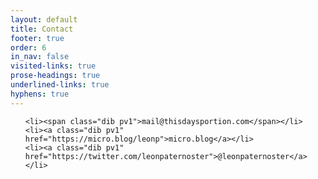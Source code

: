 ```yaml
---
layout: default
title: Contact
footer: true
order: 6
in_nav: false
visited-links: true
prose-headings: true
underlined-links: true
hyphens: true
---
```


<ul class="ma0 pa0 list">

	<li><span class="dib pv1">mail@thisdaysportion.com</span></li>
	<li><a class="dib pv1" href="https://micro.blog/leonp">micro.blog</a></li>
	<li><a class="dib pv1" href="https://twitter.com/leonpaternoster">@leonpaternoster</a></li>

</ul>
